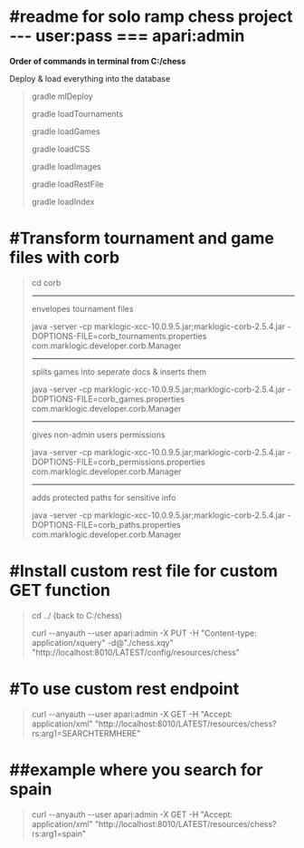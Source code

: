 #readme for solo ramp chess project --- user:pass === apari:admin
=========

**Order of commands in terminal from C:/chess**

Deploy & load everything into the database
>gradle mlDeploy
>
>gradle loadTournaments
>
>gradle loadGames
>
>gradle loadCSS
>
>gradle loadImages
>
>gradle loadRestFile
>
>gradle loadIndex


#Transform tournament and game files with corb
=========
>cd corb
>
>----------
>envelopes tournament files
>
>java -server -cp marklogic-xcc-10.0.9.5.jar;marklogic-corb-2.5.4.jar -DOPTIONS-FILE=corb_tournaments.properties com.marklogic.developer.corb.Manager
>
>
>----------
>splits games into seperate docs & inserts them
>
>java -server -cp marklogic-xcc-10.0.9.5.jar;marklogic-corb-2.5.4.jar -DOPTIONS-FILE=corb_games.properties com.marklogic.developer.corb.Manager
>
>
>----------
>gives non-admin users permissions
>
>java -server -cp marklogic-xcc-10.0.9.5.jar;marklogic-corb-2.5.4.jar -DOPTIONS-FILE=corb_permissions.properties com.marklogic.developer.corb.Manager
>
>
>----------
>adds protected paths for sensitive info
>
>java -server -cp marklogic-xcc-10.0.9.5.jar;marklogic-corb-2.5.4.jar -DOPTIONS-FILE=corb_paths.properties com.marklogic.developer.corb.Manager

#Install custom rest file for custom GET function
=========
>cd ../ (back to C:/chess)
>
>curl --anyauth --user apari:admin -X PUT -H "Content-type: application/xquery" -d@"./chess.xqy" "http://localhost:8010/LATEST/config/resources/chess"



#To use custom rest endpoint
=========
>curl --anyauth --user apari:admin -X GET -H "Accept: application/xml" "http://localhost:8010/LATEST/resources/chess?rs:arg1=SEARCHTERMHERE"

##example where you search for spain
=========
>curl --anyauth --user apari:admin -X GET -H "Accept: application/xml" "http://localhost:8010/LATEST/resources/chess?rs:arg1=spain"
